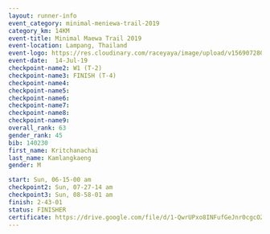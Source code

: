 ```yaml
---
layout: runner-info 
event_category: minimal-meniewa-trail-2019 
category_km: 14KM 
event-title: Minimal Maewa Trail 2019 
event-location: Lampang, Thailand 
event-logo: https://res.cloudinary.com/raceyaya/image/upload/v1569072805/logo/minimal-trail_ktnvsp.jpg 
event-date:  14-Jul-19 
checkpoint-name2: W1 (T-2) 
checkpoint-name3: FINISH (T-4) 
checkpoint-name4: 
checkpoint-name5: 
checkpoint-name6: 
checkpoint-name7: 
checkpoint-name8: 
checkpoint-name9: 
overall_rank: 63
gender_rank: 45
bib: 140230
first_name: Kritchanachai
last_name: Kamlangkaeng
gender: M

start: Sun, 06-15-00 am
checkpoint2: Sun, 07-27-14 am
checkpoint3: Sun, 08-58-01 am
finish: 2-43-01
status: FINISHER
certificate: https://drive.google.com/file/d/1-QwrUPxo8INFufGeJnr0cgcOZFcUys12/view?usp=sharing
---
```

